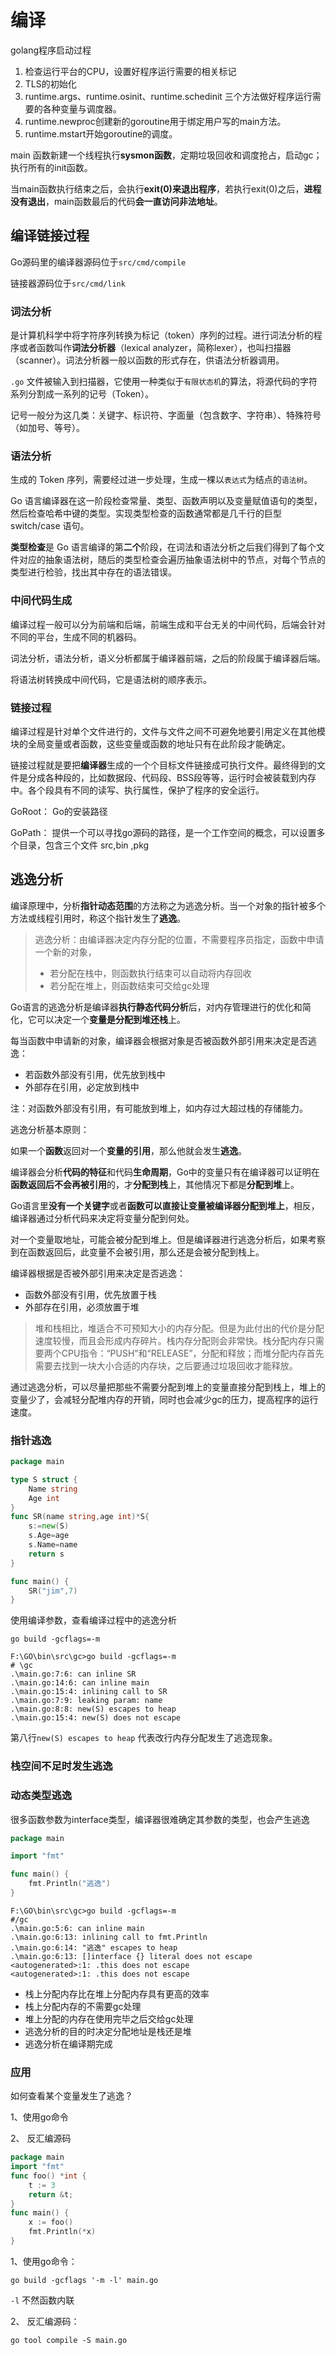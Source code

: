 # 编译

golang程序启动过程

1. 检查运行平台的CPU，设置好程序运行需要的相关标记
2. TLS的初始化
3. runtime.args、runtime.osinit、runtime.schedinit 三个方法做好程序运行需要的各种变量与调度器。
4. runtime.newproc创建新的goroutine用于绑定用户写的main方法。
5. runtime.mstart开始goroutine的调度。

main 函数新建一个线程执行**sysmon函数**，定期垃圾回收和调度抢占，启动gc；执行所有的init函数。

当main函数执行结束之后，会执行**exit(0)**来**退出程序**，若执行exit(0)之后，**进程没有退出**，main函数最后的代码**会一直访问非法地址**。

## 编译链接过程

Go源码里的编译器源码位于`src/cmd/compile`

链接器源码位于`src/cmd/link`

### 词法分析

是计算机科学中将字符序列转换为标记（token）序列的过程。进行词法分析的程序或者函数叫作**词法分析器**（lexical analyzer，简称lexer），也叫扫描器（scanner）。词法分析器一般以函数的形式存在，供语法分析器调用。

`.go` 文件被输入到扫描器，它使用一种类似于`有限状态机`的算法，将源代码的字符系列分割成一系列的记号（Token）。

记号一般分为这几类：关键字、标识符、字面量（包含数字、字符串）、特殊符号（如加号、等号）。

### 语法分析

生成的 Token 序列，需要经过进一步处理，生成一棵以`表达式`为结点的`语法树`。

Go 语言编译器在这一阶段检查常量、类型、函数声明以及变量赋值语句的类型，然后检查哈希中键的类型。实现类型检查的函数通常都是几千行的巨型 switch/case 语句。

**类型检查**是 Go 语言编译的第**二个**阶段，在词法和语法分析之后我们得到了每个文件对应的抽象语法树，随后的类型检查会遍历抽象语法树中的节点，对每个节点的类型进行检验，找出其中存在的语法错误。

### 中间代码生成

编译过程一般可以分为前端和后端，前端生成和平台无关的中间代码，后端会针对不同的平台，生成不同的机器码。

词法分析，语法分析，语义分析都属于编译器前端，之后的阶段属于编译器后端。

将语法树转换成中间代码，它是语法树的顺序表示。

### 链接过程

编译过程是针对单个文件进行的，文件与文件之间不可避免地要引用定义在其他模块的全局变量或者函数，这些变量或函数的地址只有在此阶段才能确定。

链接过程就是要把**编译器**生成的一个个目标文件链接成可执行文件。最终得到的文件是分成各种段的，比如数据段、代码段、BSS段等等，运行时会被装载到内存中。各个段具有不同的读写、执行属性，保护了程序的安全运行。



GoRoot： Go的安装路径

GoPath： 提供一个可以寻找go源码的路径，是一个工作空间的概念，可以设置多个目录，包含三个文件 src,bin ,pkg

## 逃逸分析

编译原理中，分析**指针动态范围**的方法称之为逃逸分析。当一个对象的指针被多个方法或线程引用时，称这个指针发生了**逃逸**。

> 逃逸分析：由编译器决定内存分配的位置，不需要程序员指定，函数中申请一个新的对象，
>
> - 若分配在栈中，则函数执行结束可以自动将内存回收
> - 若分配在堆上，则函数结束可交给gc处理

Go语言的逃逸分析是编译器**执行静态代码分析**后，对内存管理进行的优化和简化，它可以决定一个**变量是分配到堆还栈**上。

每当函数中申请新的对象，编译器会根据对象是否被函数外部引用来决定是否逃逸：

- 若函数外部没有引用，优先放到栈中
- 外部存在引用，必定放到栈中

注：对函数外部没有引用，有可能放到堆上，如内存过大超过栈的存储能力。

逃逸分析基本原则：

​        如果一个**函数**返回对一个**变量的引用**，那么他就会发生**逃逸**。

编译器会分析**代码的特征**和代码**生命周期**，Go中的变量只有在编译器可以证明在**函数返回后不会再被引用**的，才**分配到栈**上，其他情况下都是**分配到堆**上。

Go语言里**没有一个关键字**或者**函数可以直接让变量被编译器分配到堆上**，相反，编译器通过分析代码来决定将变量分配到何处。

对一个变量取地址，可能会被分配到堆上。但是编译器进行逃逸分析后，如果考察到在函数返回后，此变量不会被引用，那么还是会被分配到栈上。

编译器根据是否被外部引用来决定是否逃逸：

- 函数外部没有引用，优先放置于栈
- 外部存在引用，必须放置于堆

> 堆和栈相比，堆适合不可预知大小的内存分配。但是为此付出的代价是分配速度较慢，而且会形成内存碎片。栈内存分配则会非常快。栈分配内存只需要两个CPU指令：“PUSH”和“RELEASE”，分配和释放；而堆分配内存首先需要去找到一块大小合适的内存块，之后要通过垃圾回收才能释放。

通过逃逸分析，可以尽量把那些不需要分配到堆上的变量直接分配到栈上，堆上的变量少了，会减轻分配堆内存的开销，同时也会减少gc的压力，提高程序的运行速度。

### 指针逃逸

```go
package main

type S struct {
	Name string
	Age int
}
func SR(name string,age int)*S{
	s:=new(S)
	s.Age=age
	s.Name=name
	return s
}

func main() {
	SR("jim",7)
}
```

使用编译参数，查看编译过程中的逃逸分析

```
go build -gcflags=-m 
```

```
F:\GO\bin\src\gc>go build -gcflags=-m
# \gc
.\main.go:7:6: can inline SR
.\main.go:14:6: can inline main
.\main.go:15:4: inlining call to SR
.\main.go:7:9: leaking param: name
.\main.go:8:8: new(S) escapes to heap
.\main.go:15:4: new(S) does not escape
```

第八行`new(S) escapes to heap` 代表改行内存分配发生了逃逸现象。

### 栈空间不足时发生逃逸

### 动态类型逃逸

很多函数参数为interface类型，编译器很难确定其参数的类型，也会产生逃逸

```go
package main

import "fmt"

func main() {
	fmt.Println("逃逸")
}
```

```
F:\GO\bin\src\gc>go build -gcflags=-m
#/gc
.\main.go:5:6: can inline main
.\main.go:6:13: inlining call to fmt.Println
.\main.go:6:14: "逃逸" escapes to heap
.\main.go:6:13: []interface {} literal does not escape
<autogenerated>:1: .this does not escape
<autogenerated>:1: .this does not escape
```

- 栈上分配内存比在堆上分配内存具有更高的效率
- 栈上分配内存的不需要gc处理
- 堆上分配的内存在使用完毕之后交给gc处理
- 逃逸分析的目的时决定分配地址是栈还是堆
- 逃逸分析在编译期完成



### 应用

如何查看某个变量发生了逃逸？  

1、使用go命令

2、 反汇编源码

```go
package main
import "fmt"
func foo() *int {
    t := 3
    return &t;
}
func main() {
    x := foo()
    fmt.Println(*x)
}
```

1、使用go命令：

```
go build -gcflags '-m -l' main.go
```

`-l` 不然函数内联

2、 反汇编源码：

```
go tool compile -S main.go
```


















